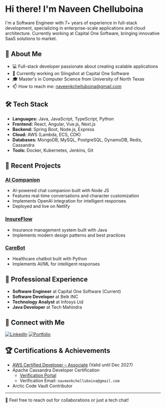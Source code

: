 # Hi there! I'm Naveen Chelluboina

I'm a Software Engineer with 7+ years of experience in full-stack development, specializing in enterprise-scale applications and cloud architecture. Currently working at Capital One Software, bringing innovative SaaS solutions to market.

## 🚀 About Me
- 💻 Full-stack developer passionate about creating scalable applications
- 🌱 Currently working on Slingshot at Capital One Software
- 🎓 Master's in Computer Science from University of North Texas
- 📫 How to reach me: [naveenkchelluboina@gmail.com](mailto:naveenkchelluboina@gmail.com)

## 🛠️ Tech Stack
- **Languages:** Java, JavaScript, TypeScript, Python
- **Frontend:** React, Angular, Vue.js, Next.js
- **Backend:** Spring Boot, Node.js, Express
- **Cloud:** AWS (Lambda, ECS, CDK)
- **Databases:** MongoDB, MySQL, PostgreSQL, DynamoDB, Redis, Cassandra
- **Tools:** Docker, Kubernetes, Jenkins, Git

## 🔭 Recent Projects

### [AI Companion](https://chilakhbhaiai.netlify.app/)
- AI-powered chat companion built with Node JS
- Features real-time conversations and character customization
- Implements OpenAI integration for intelligent responses
- Deployed and live on Netlify

### [InsureFlow](https://github.com/naveenkchelluboina/insureFlow)
- Insurance management system built with Java
- Implements modern design patterns and best practices

### [CareBot](https://github.com/naveenkchelluboina/CareBot-chatbot-main)
- Healthcare chatbot built with Python
- Implements AI/ML for intelligent responses

## 🌟 Professional Experience
- **Software Engineer** at Capital One Software (Current)
- **Software Developer** at Belk INC
- **Technology Analyst** at Infosys Ltd
- **Java Developer** at Tech Mahindra

## 🔗 Connect with Me
[![LinkedIn](https://img.shields.io/badge/LinkedIn-0077B5?style=for-the-badge&logo=linkedin&logoColor=white)](https://linkedin.com/in/naveen-chelluboina)
[![Portfolio](https://img.shields.io/badge/Portfolio-000000?style=for-the-badge&logo=About.me&logoColor=white)](https://naveen-chelluboina-portfolio-master.onrender.com/)

## 🏆 Certifications & Achievements
- [AWS Certified Developer – Associate](https://www.credly.com/badges/8c7e50ec-8ae7-4b15-9fdf-6c8c6d3b7ad7/linked_in_profile) (Valid until Dec 2027)
- Apache Cassandra Developer Certification 
  - [Verification Portal](https://certification.mettl.com/datastax/applicant/verify-certification)
  - Verification Email: `naveenkchelluboina@gmail.com`
- Arctic Code Vault Contributor

---
💬 Feel free to reach out for collaborations or just a tech chat!
